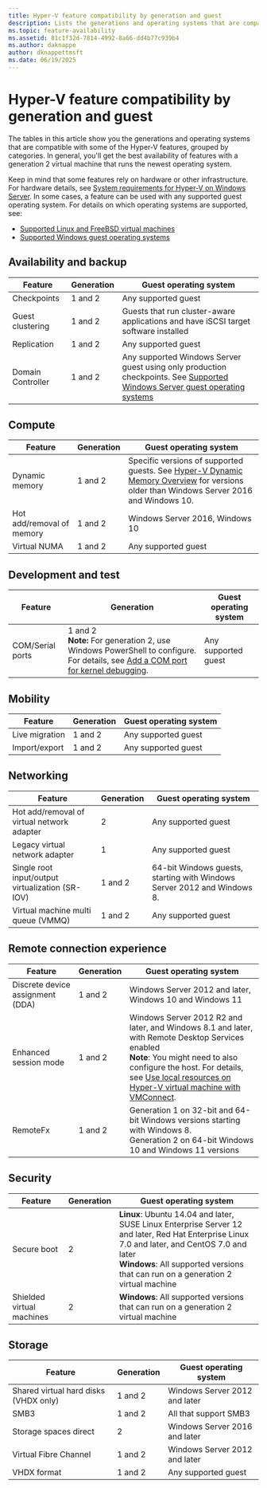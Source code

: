 ```yaml
---
title: Hyper-V feature compatibility by generation and guest
description: Lists the generations and operating systems that are compatible with key Hyper-V features
ms.topic: feature-availability
ms.assetid: 81c1f32d-7814-4992-8a66-dd4b77c939b4
ms.author: daknappe
author: dknappettmsft
ms.date: 06/19/2025
---
```

# Hyper-V feature compatibility by generation and guest

The tables in this article show you the generations and operating systems that are compatible with some of the Hyper-V features, grouped by categories. In general, you'll get the best availability of features with a generation 2 virtual machine that runs the newest operating system.

Keep in mind that some features rely on hardware or other infrastructure. For hardware details, see [System requirements for Hyper-V on Windows Server](host-hardware-requirements.md). In some cases, a feature can be used with any supported guest operating system. For details on which operating systems are supported, see:

* [Supported Linux and FreeBSD virtual machines](Supported-Linux-and-FreeBSD-virtual-machines-for-Hyper-V-on-Windows.md)
* [Supported Windows guest operating systems](Supported-Windows-guest-operating-systems-for-Hyper-V-on-Windows.md)

## Availability and backup

Feature  | Generation | Guest operating system
------------- | ------------- | -----------
Checkpoints | 1 and 2 | Any supported guest
Guest clustering | 1 and 2 | Guests that run cluster-aware applications and have iSCSI target software installed
Replication | 1 and 2 | Any supported guest
Domain Controller | 1 and 2 | Any supported Windows Server guest using only production checkpoints. See [Supported Windows Server guest operating systems](./supported-windows-guest-operating-systems-for-hyper-v-on-windows.md#supported-windows-server-guest-operating-systems)

## Compute

Feature  | Generation | Guest operating system
------------- | ------------- | -----------
Dynamic memory | 1 and 2 | Specific versions of supported guests. See [Hyper-V Dynamic Memory Overview](/previous-versions/windows/it-pro/windows-server-2012-R2-and-2012/hh831766(v=ws.11)) for versions older than Windows Server 2016 and Windows 10.
Hot add/removal of memory | 1 and 2 | Windows Server 2016, Windows 10
Virtual NUMA | 1 and 2 | Any supported guest

## Development and test

Feature  | Generation | Guest operating system
------------- | ------------- | -----------
COM/Serial ports | 1 and 2 <br>**Note:** For generation 2, use Windows PowerShell to configure. For details, see [Add a COM port for kernel debugging](plan/should-i-create-a-generation-1-or-2-virtual-machine-in-hyper-v.md#add-a-com-port-for-kernel-debugging). | Any supported guest

## Mobility

Feature  | Generation | Guest operating system
------------- | ------------- | -----------
Live migration  | 1 and 2 |  Any supported guest
Import/export | 1 and 2 |  Any supported guest

## Networking

Feature  | Generation | Guest operating system
------------- | ------------- | -----------
Hot add/removal of virtual network adapter | 2 | Any supported guest
Legacy virtual network adapter | 1 | Any supported guest
Single root input/output virtualization (SR-IOV) | 1 and 2 | 64-bit Windows guests, starting with Windows Server 2012 and Windows 8.
Virtual machine multi queue (VMMQ) | 1 and 2  | Any supported guest

## Remote connection experience

Feature  | Generation | Guest operating system
------------- | ------------- | -----------
Discrete device assignment (DDA) | 1 and 2 | Windows Server 2012 and later, Windows 10 and Windows 11 <br>
Enhanced session mode | 1 and 2 | Windows Server 2012 R2 and later, and Windows 8.1 and later, with Remote Desktop Services enabled <br>**Note**: You might need to also configure the host. For details, see [Use local resources on Hyper-V virtual machine with VMConnect](./learn-more/Use-local-resources-on-Hyper-V-virtual-machine-with-VMConnect.md).
RemoteFx | 1 and 2 | Generation 1 on 32-bit and 64-bit Windows versions starting with Windows 8. <br> Generation 2 on 64-bit Windows 10 and Windows 11 versions

## Security

Feature  | Generation | Guest operating system
------------- | ------------- | -----------
Secure boot | 2 | **Linux**: Ubuntu 14.04 and later, SUSE Linux Enterprise Server 12 and later, Red Hat Enterprise Linux 7.0 and later, and CentOS 7.0 and later<br>**Windows**: All supported versions that can run on a generation 2 virtual machine
Shielded virtual machines | 2 | **Windows**: All supported versions that can run on a generation 2 virtual machine

## Storage

Feature  | Generation | Guest operating system
------------- | ------------- | -----------
Shared virtual hard disks (VHDX only) | 1 and 2  | Windows Server 2012 and later
SMB3 | 1 and 2 | All that support SMB3
Storage spaces direct | 2 | Windows Server 2016 and later
Virtual Fibre Channel | 1 and 2 |  Windows Server 2012 and later
VHDX format | 1 and 2 | Any supported guest

